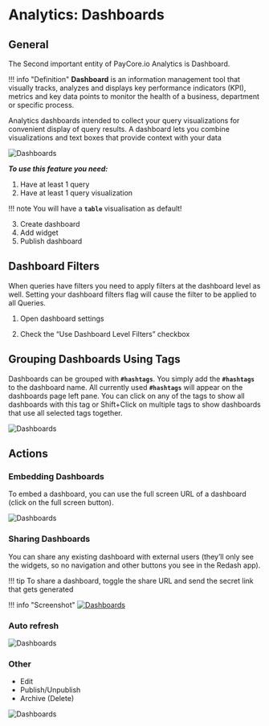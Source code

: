 # Analytics: Dashboards

## General

The Second important entity of PayСore.io Analytics is Dashboard. 

!!! info "Definition"
    **Dashboard** is an information management tool that visually tracks, analyzes and displays key performance indicators (KPI), metrics and key data points to monitor the health of a business, department or specific process.

Analytics dashboards intended to collect your query visualizations for convenient display of query results.
A dashboard lets you combine visualizations and text boxes that provide context with your data

![Dashboards](images/dashboards1.png)

**_To  use this feature you need:_**

1. Have at least 1 query
2. Have at least 1 query visualization

!!! note
     You will have a **`table`** visualisation as default!

3. Create  dashboard
4. Add widget
5. Publish dashboard

## Dashboard Filters

When queries have filters you need to apply filters at the dashboard level as well. Setting your dashboard filters flag will cause the filter to be applied to all Queries.

1. Open dashboard settings

2. Check the “Use Dashboard Level Filters” checkbox


## Grouping Dashboards Using Tags

Dashboards can be grouped with **`#hashtags`**. You simply add the **`#hashtags`** to the dashboard name. All currently used **`#hashtags`** will appear on the dashboards page left pane.
You can click on any of the tags to show all dashboards with this tag or Shift+Click on multiple tags to show dashboards that use all selected tags together.

![Dashboards](images/dashboards2.png)

## Actions

### Embedding Dashboards

To embed a dashboard, you can use the full screen URL of a dashboard (click on the full screen button). 

![Dashboards](images/dashboards6.png)

### Sharing Dashboards
You can share any existing dashboard with external users (they’ll only see the widgets, so no navigation and other buttons you see in the Redash app).

!!! tip
    To share a dashboard, toggle the share URL and send the secret link that gets generated

!!! info "Screenshot"
     [![Dashboards](images/dashboards4.png)](images/dashboards4.png)

### Auto refresh

![Dashboards](images/dashboards3.png)

### Other

- Edit
- Publish/Unpublish
- Archive (Delete)

![Dashboards](images/dashboards5.png)